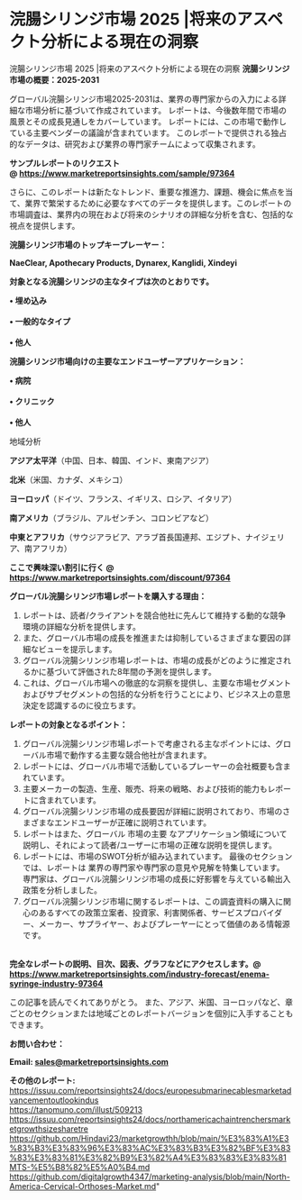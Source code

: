 # 浣腸シリンジ市場 2025 |将来のアスペクト分析による現在の洞察
浣腸シリンジ市場 2025 |将来のアスペクト分析による現在の洞察
<strong><b>浣腸シリンジ市場の概要：2025-2031</b></strong>

グローバル浣腸シリンジ市場2025-2031は、業界の専門家からの入力による詳細な市場分析に基づいて作成されています。 レポートは、今後数年間で市場の風景とその成長見通しをカバーしています。 レポートには、この市場で動作している主要ベンダーの議論が含まれています。 このレポートで提供される独占的なデータは、研究および業界の専門家チームによって収集されます。

<strong>サンプルレポートのリクエスト @ <a href=https://www.marketreportsinsights.com/sample/97364>https://www.marketreportsinsights.com/sample/97364</a></strong>

さらに、このレポートは新たなトレンド、重要な推進力、課題、機会に焦点を当て、業界で繁栄するために必要なすべてのデータを提供します。このレポートの市場調査は、業界内の現在および将来のシナリオの詳細な分析を含む、包括的な視点を提供します。

<strong>浣腸シリンジ市場のトップキープレーヤー：</strong>

<strong>NaeClear, Apothecary Products, Dynarex, Kanglidi, Xindeyi</strong>

<strong><b>対象となる浣腸シリンジの主なタイプは次のとおりです。</b></strong>

<strong>• 埋め込み<br><br>• 一般的なタイプ<br><br>• 他人</strong>

<strong><b>浣腸シリンジ市場向けの主要なエンドユーザーアプリケーション：</b></strong>

<strong>• 病院<br><br>• クリニック<br><br>• 他人</strong>

 地域分析

<strong><b>アジア太平洋</b></strong>（中国、日本、韓国、インド、東南アジア）

<strong><b>北米</b></strong>（米国、カナダ、メキシコ）

<strong><b>ヨーロッパ</b></strong>（ドイツ、フランス、イギリス、ロシア、イタリア）

<strong><b>南アメリカ</b></strong>（ブラジル、アルゼンチン、コロンビアなど）

<strong><b>中東とアフリカ</b></strong>（サウジアラビア、アラブ首長国連邦、エジプト、ナイジェリア、南アフリカ）

<strong>ここで興味深い割引に行く @ <a href=https://www.marketreportsinsights.com/discount/97364>https://www.marketreportsinsights.com/discount/97364</a></strong>

<strong><b>グローバル浣腸シリンジ市場レポートを購入する理由：</b></strong>
<ol>
  <li>レポートは、読者/クライアントを競合他社に先んじて維持する動的な競争環境の詳細な分析を提供します。</li>
  <li>また、グローバル市場の成長を推進または抑制しているさまざまな要因の詳細なビューを提示します。</li>
  <li>グローバル浣腸シリンジ市場レポートは、市場の成長がどのように推定されるかに基づいて評価された8年間の予測を提供します。</li>
  <li>これは、グローバル市場への徹底的な洞察を提供し、主要な市場セグメントおよびサブセグメントの包括的な分析を行うことにより、ビジネス上の意思決定を認識するのに役立ちます。</li>
</ol>
<strong><b>レポートの対象となるポイント：</b></strong>
<ol>
  <li>グローバル浣腸シリンジ市場レポートで考慮される主なポイントには、グローバル市場で動作する主要な競合他社が含まれます。</li>
  <li>レポートには、グローバル市場で活動しているプレーヤーの会社概要も含まれています。</li>
  <li>主要メーカーの製造、生産、販売、将来の戦略、および技術的能力もレポートに含まれています。</li>
  <li>グローバル浣腸シリンジ市場の成長要因が詳細に説明されており、市場のさまざまなエンドユーザーが正確に説明されています。</li>
  <li>レポートはまた、グローバル 市場の主要 なアプリケーション領域について説明し、それによって読者/ユーザーに市場の正確な説明を提供します。</li>
  <li>レポートには、市場のSWOT分析が組み込まれています。 最後のセクションでは、レポートは 業界の専門家や専門家の意見や見解を特集しています。 専門家は、グローバル浣腸シリンジ市場の成長に好影響を与えている輸出入政策を分析しました。</li>
  <li>グローバル浣腸シリンジ市場に関するレポートは、この調査資料の購入に関心のあるすべての政策立案者、投資家、利害関係者、サービスプロバイダー、メーカー、サプライヤー、およびプレーヤーにとって価値のある情報源です。</li>
</ol><br>
<strong>完全なレポートの説明、目次、図表、グラフなどにアクセスします。@ <a href=https://www.marketreportsinsights.com/industry-forecast/enema-syringe-industry-97364>https://www.marketreportsinsights.com/industry-forecast/enema-syringe-industry-97364</a></strong>

この記事を読んでくれてありがとう。 また、アジア、米国、ヨーロッパなど、章ごとのセクションまたは地域ごとのレポートバージョンを個別に入手することもできます。

<strong><b>お問い合わせ：</b></strong>

<strong>Email: </strong><a href=mailto:sales@marketreportsinsights.com><strong>sales@marketreportsinsights.com</strong></a>

<strong>その他のレポート:</strong>
<br>
<a href=https://issuu.com/reportsinsights24/docs/europesubmarinecablesmarketadvancementoutlookindus>https://issuu.com/reportsinsights24/docs/europesubmarinecablesmarketadvancementoutlookindus</a>
<br>
<a href=https://tanomuno.com/illust/509213>https://tanomuno.com/illust/509213</a>
<br>
<a href=https://issuu.com/reportsinsights24/docs/northamericachaintrenchersmarketgrowthsizesharetre>https://issuu.com/reportsinsights24/docs/northamericachaintrenchersmarketgrowthsizesharetre</a>
<br>
<a href=https://github.com/Hindavi23/marketgrowthh/blob/main/%E3%83%A1%E3%83%B3%E3%83%96%E3%83%AC%E3%83%B3%E3%82%BF%E3%83%83%E3%83%81%E3%82%B9%E3%82%A4%E3%83%83%E3%83%81MTS-%E5%B8%82%E5%A0%B4.md>https://github.com/Hindavi23/marketgrowthh/blob/main/%E3%83%A1%E3%83%B3%E3%83%96%E3%83%AC%E3%83%B3%E3%82%BF%E3%83%83%E3%83%81%E3%82%B9%E3%82%A4%E3%83%83%E3%83%81MTS-%E5%B8%82%E5%A0%B4.md</a>
<br>
<a href=https://github.com/digitalgrowth4347/marketing-analysis/blob/main/North-America-Cervical-Orthoses-Market.md>https://github.com/digitalgrowth4347/marketing-analysis/blob/main/North-America-Cervical-Orthoses-Market.md</a>"

